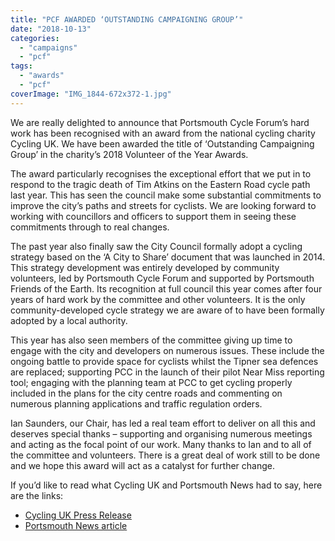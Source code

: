 ```yaml
---
title: "PCF AWARDED ‘OUTSTANDING CAMPAIGNING GROUP’"
date: "2018-10-13"
categories: 
  - "campaigns"
  - "pcf"
tags: 
  - "awards"
  - "pcf"
coverImage: "IMG_1844-672x372-1.jpg"
---
```


We are really delighted to announce that Portsmouth Cycle Forum’s hard work has been recognised with an award from the national cycling charity Cycling UK. We have been awarded the title of ‘Outstanding Campaigning Group’ in the charity’s 2018 Volunteer of the Year Awards.

The award particularly recognises the exceptional effort that we put in to respond to the tragic death of Tim Atkins on the Eastern Road cycle path last year. This has seen the council make some substantial commitments to improve the city’s paths and streets for cyclists. We are looking forward to working with councillors and officers to support them in seeing these commitments through to real changes.

The past year also finally saw the City Council formally adopt a cycling strategy based on the ‘A City to Share’ document that was launched in 2014. This strategy development was entirely developed by community volunteers, led by Portsmouth Cycle Forum and supported by Portsmouth Friends of the Earth. Its recognition at full council this year comes after four years of hard work by the committee and other volunteers. It is the only community-developed cycle strategy we are aware of to have been formally adopted by a local authority.

This year has also seen members of the committee giving up time to engage with the city and developers on numerous issues. These include the ongoing battle to provide space for cyclists whilst the Tipner sea defences are replaced; supporting PCC in the launch of their pilot Near Miss reporting tool; engaging with the planning team at PCC to get cycling properly included in the plans for the city centre roads and commenting on numerous planning applications and traffic regulation orders.

Ian Saunders, our Chair, has led a real team effort to deliver on all this and deserves special thanks – supporting and organising numerous meetings and acting as the focal point of our work. Many thanks to Ian and to all of the committee and volunteers. There is a great deal of work still to be done and we hope this award will act as a catalyst for further change.

If you’d like to read what Cycling UK and Portsmouth News had to say, here are the links:

- [Cycling UK Press Release](https://www.cyclinguk.org/press-release/portsmouth-campaigning-group-wins-national-award-cycling-charity)
- [Portsmouth News article](https://www.portsmouth.co.uk/news/national-award-for-portsmouth-forum-which-led-united-front-after-death-of-southsea-cyclist-tim-atkins-1-8664208)
